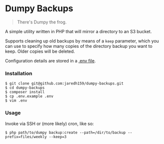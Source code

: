 # Dumpy Backups

> There's Dumpy the frog.

A simple utility written in PHP that will mirror a directory to an S3 bucket.

Supports cleaning up old backups by means of a `keep` parameter, which you can use to specify how many copies of the directory backup you want to keep.  Older copies will be deleted.

Configuration details are stored in a [.env file](https://github.com/vlucas/phpdotenv).

### Installation

```
$ git clone git@github.com:jaredh159/dumpy-backups.git
$ cd dumpy-backups
$ composer install
$ cp .env.example .env
$ vim .env
```

### Usage

Invoke via SSH or (more likely) cron, like so:

```
$ php path/to/dumpy backup:create --path=/dir/to/backup --prefix=files/weekly --keep=3
```
